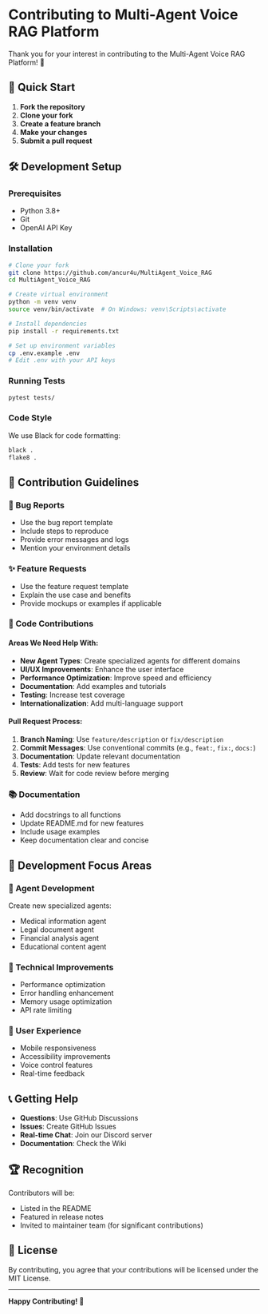 # Contributing to Multi-Agent Voice RAG Platform

Thank you for your interest in contributing to the Multi-Agent Voice RAG Platform! 🎉

## 🚀 Quick Start

1. **Fork the repository**
2. **Clone your fork**
3. **Create a feature branch**
4. **Make your changes**
5. **Submit a pull request**

## 🛠️ Development Setup

### Prerequisites
- Python 3.8+
- Git
- OpenAI API Key

### Installation
```bash
# Clone your fork
git clone https://github.com/ancur4u/MultiAgent_Voice_RAG
cd MultiAgent_Voice_RAG

# Create virtual environment
python -m venv venv
source venv/bin/activate  # On Windows: venv\Scripts\activate

# Install dependencies
pip install -r requirements.txt

# Set up environment variables
cp .env.example .env
# Edit .env with your API keys
```

### Running Tests
```bash
pytest tests/
```

### Code Style
We use Black for code formatting:
```bash
black .
flake8 .
```

## 📝 Contribution Guidelines

### 🐛 Bug Reports
- Use the bug report template
- Include steps to reproduce
- Provide error messages and logs
- Mention your environment details

### ✨ Feature Requests
- Use the feature request template
- Explain the use case and benefits
- Provide mockups or examples if applicable

### 🔧 Code Contributions

#### Areas We Need Help With:
- **New Agent Types**: Create specialized agents for different domains
- **UI/UX Improvements**: Enhance the user interface
- **Performance Optimization**: Improve speed and efficiency
- **Documentation**: Add examples and tutorials
- **Testing**: Increase test coverage
- **Internationalization**: Add multi-language support

#### Pull Request Process:
1. **Branch Naming**: Use `feature/description` or `fix/description`
2. **Commit Messages**: Use conventional commits (e.g., `feat:`, `fix:`, `docs:`)
3. **Documentation**: Update relevant documentation
4. **Tests**: Add tests for new features
5. **Review**: Wait for code review before merging

### 📚 Documentation
- Add docstrings to all functions
- Update README.md for new features
- Include usage examples
- Keep documentation clear and concise

## 🎯 Development Focus Areas

### 🤖 Agent Development
Create new specialized agents:
- Medical information agent
- Legal document agent
- Financial analysis agent
- Educational content agent

### 🔧 Technical Improvements
- Performance optimization
- Error handling enhancement
- Memory usage optimization
- API rate limiting

### 🎨 User Experience
- Mobile responsiveness
- Accessibility improvements
- Voice control features
- Real-time feedback

## 📞 Getting Help

- **Questions**: Use GitHub Discussions
- **Issues**: Create GitHub Issues
- **Real-time Chat**: Join our Discord server
- **Documentation**: Check the Wiki

## 🏆 Recognition

Contributors will be:
- Listed in the README
- Featured in release notes
- Invited to maintainer team (for significant contributions)

## 📄 License

By contributing, you agree that your contributions will be licensed under the MIT License.

---

**Happy Contributing! 🚀**
